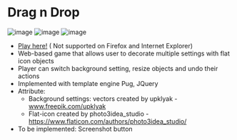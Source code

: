 # Drag n Drop
![image](https://user-images.githubusercontent.com/54024391/124543793-1bcb7280-de50-11eb-9a5e-24fa1004178a.png)
![image](https://user-images.githubusercontent.com/54024391/126465525-ac51da0d-8f03-42c8-bbf8-b929279ad01d.png)
![image](https://user-images.githubusercontent.com/54024391/124561760-71137e00-de68-11eb-8fb9-6457f632627c.png)

* [Play here!](https://hoangminhle98.github.io/DragNDrop/html/) ( Not supported on Firefox and Internet Explorer)
* Web-based game that allows user to decorate multiple settings with flat icon objects
* Player can switch background setting, resize objects and undo their actions
* Implemented with template engine Pug, JQuery 
* Attribute: 
  * Background settings: vectors created by upklyak - www.freepik.com/upklyak
  * Flat-icon created by photo3idea_studio - https://www.flaticon.com/authors/photo3idea_studio/
* To be implemented: Screenshot button
